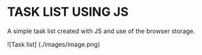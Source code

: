 # TASK LIST USING JS
A simple task list created with JS and use of the browser storage.

![Task list] (./images/image.png)